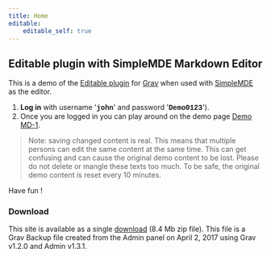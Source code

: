 ```yaml
---
title: Home
editable:
    editable_self: true
---
```


## Editable plugin with SimpleMDE Markdown Editor

This is a demo of the [Editable plugin](https://github.com/bleutzinn/grav-plugin-editable/blob/master/README.md) for [Grav](http://github.com/getgrav/grav) when used with [SimpleMDE](https://simplemde.com/) as the editor.

1. **Log in** with username '**<font face="Courier New">john</font>**' and password '**<font face="Courier New">Demo0123</font>**').
2. Once you are logged in you can play around on the demo page [Demo MD-1](/demo-md-1).

> Note: saving changed content is real. This means that multiple persons can edit the same content at the same time. This can get confusing and can cause the original demo content to be lost. Please do not delete or mangle these texts too much.
> To be safe, the original demo content is reset every 10 minutes.

Have fun !

### Download

This site is available as a single [download](https://wardenier.eu/demo-downloads/grav-20170402205534.zip) (8.4 Mb zip file).
This file is a Grav Backup file created from the Admin panel on April 2, 2017 using Grav v1.2.0 and Admin v1.3.1.

